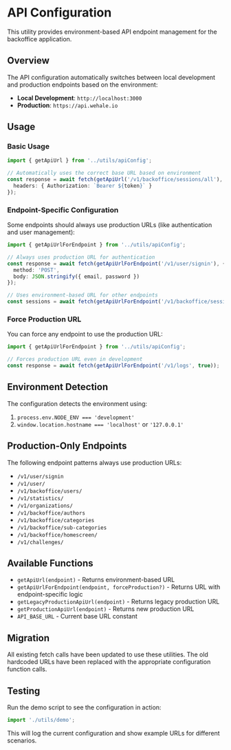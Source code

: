 # API Configuration

This utility provides environment-based API endpoint management for the backoffice application.

## Overview

The API configuration automatically switches between local development and production endpoints based on the environment:

- **Local Development**: `http://localhost:3000`
- **Production**: `https://api.wehale.io`

## Usage

### Basic Usage

```typescript
import { getApiUrl } from '../utils/apiConfig';

// Automatically uses the correct base URL based on environment
const response = await fetch(getApiUrl('/v1/backoffice/sessions/all'), {
  headers: { Authorization: `Bearer ${token}` }
});
```

### Endpoint-Specific Configuration

Some endpoints should always use production URLs (like authentication and user management):

```typescript
import { getApiUrlForEndpoint } from '../utils/apiConfig';

// Always uses production URL for authentication
const response = await fetch(getApiUrlForEndpoint('/v1/user/signin'), {
  method: 'POST',
  body: JSON.stringify({ email, password })
});

// Uses environment-based URL for other endpoints
const sessions = await fetch(getApiUrlForEndpoint('/v1/backoffice/sessions/all'));
```

### Force Production URL

You can force any endpoint to use the production URL:

```typescript
import { getApiUrlForEndpoint } from '../utils/apiConfig';

// Forces production URL even in development
const response = await fetch(getApiUrlForEndpoint('/v1/logs', true));
```

## Environment Detection

The configuration detects the environment using:

1. `process.env.NODE_ENV === 'development'`
2. `window.location.hostname === 'localhost'` or `'127.0.0.1'`

## Production-Only Endpoints

The following endpoint patterns always use production URLs:

- `/v1/user/signin`
- `/v1/user/`
- `/v1/backoffice/users/`
- `/v1/statistics/`
- `/v1/organizations/`
- `/v1/backoffice/authors`
- `/v1/backoffice/categories`
- `/v1/backoffice/sub-categories`
- `/v1/backoffice/homescreen/`
- `/v1/challenges/`

## Available Functions

- `getApiUrl(endpoint)` - Returns environment-based URL
- `getApiUrlForEndpoint(endpoint, forceProduction?)` - Returns URL with endpoint-specific logic
- `getLegacyProductionApiUrl(endpoint)` - Returns legacy production URL
- `getProductionApiUrl(endpoint)` - Returns new production URL
- `API_BASE_URL` - Current base URL constant

## Migration

All existing fetch calls have been updated to use these utilities. The old hardcoded URLs have been replaced with the appropriate configuration function calls.

## Testing

Run the demo script to see the configuration in action:

```typescript
import './utils/demo';
```

This will log the current configuration and show example URLs for different scenarios.

